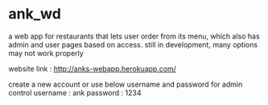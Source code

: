 # ank_wd
a web app for restaurants that lets user order from its menu, which also has admin and user pages based on access.
still in development, many options may not work properly

website link : http://anks-webapp.herokuapp.com/


create a new account or use below username and password for admin control
username : ank
password : 1234
